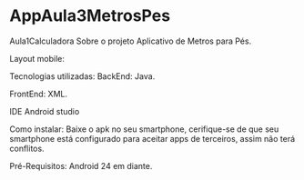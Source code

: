 # AppAula3MetrosPes

Aula1Calculadora
Sobre o projeto
Aplicativo de Metros para Pés.

Layout mobile:



Tecnologias utilizadas:
BackEnd:
Java.

FrontEnd:
XML.

IDE
Android studio

Como instalar:
Baixe o apk no seu smartphone, cerifique-se de que seu smartphone está configurado para aceitar apps de terceiros, assim não terá conflitos.

Pré-Requisitos:
Android 24 em diante.
